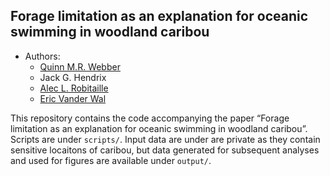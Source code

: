 

## Forage limitation as an explanation for oceanic swimming in woodland caribou




  - Authors:
      - [Quinn M.R. Webber](https://qwebber.weebly.com/)
      - Jack G. Hendrix
      - [Alec L. Robitaille](http://robitalec.ca/)
      - [Eric Vander Wal](https://weel.gitlab.io/)

This repository contains the code accompanying the paper “Forage limitation as an explanation for oceanic swimming in woodland caribou”. 
Scripts are under `scripts/`.  Input data are under are private as they contain sensitive locaitons of caribou, but data generated for subsequent analyses and used for figures are available under `output/`.